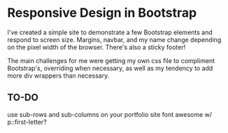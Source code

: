 # Responsive Design in Bootstrap

I've created a simple site to demonstrate a few Bootstrap elements and respond to screen size. Margins, navbar, and my name change depending on the pixel width of the browser. There's also a sticky footer!

The main challenges for me were getting my own css file to compliment Bootstrap's, overriding when necessary, as well as my tendency to add more div wrappers than necessary.

## TO-DO

use sub-rows and sub-columns on your portfolio site
font awesome w/ p::first-letter?
